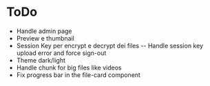 # ToDo

- Handle admin page
- Preview e thumbnail
- Session Key per encrypt e decrypt dei files -- Handle session key upload error and force sign-out
- Theme dark/light
- Handle chunk for big files like videos
- Fix progress bar in the file-card component
